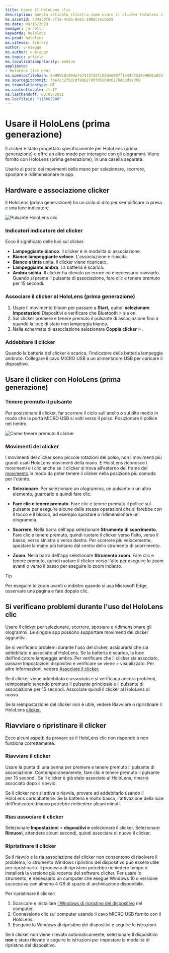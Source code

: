 ```yaml
---
title: Usare il HoloLens clic
description: Questo articolo illustra come usare il clicker HoloLens clic, tra cui l'associazione, l'addebito e il ripristino dei clic.
ms.assetid: 7d4a30fd-cf1d-4c9a-8eb1-1968ccecbe59
ms.date: 09/16/2019
manager: jarrettr
keywords: hololens
ms.prod: hololens
ms.sitesec: library
author: v-miegge
ms.author: v-miegge
ms.topic: article
ms.localizationpriority: medium
appliesto:
- HoloLens (1st gen)
ms.openlocfilehash: 6e98918c89da7e74157d8fc003e6997f1e44b8538e9006a835707e85c5fd3307
ms.sourcegitcommit: f8e7cc2fbdcdf8962700fd50b9c017bd83d1ad65
ms.translationtype: MT
ms.contentlocale: it-IT
ms.lasthandoff: 08/05/2021
ms.locfileid: "115662700"
---
```

# <a name="use-the-hololens-1st-gen-clicker"></a>Usare il HoloLens (prima generazione)

Il clicker è stato progettato specificamente per HoloLens (prima generazione) e offre un altro modo per interagire con gli ologrammi. Viene fornito con HoloLens (prima generazione), in una casella separata.

Usarlo al posto dei movimenti della mano per selezionare, scorrere, spostare e ridimensionare le app.

## <a name="clicker-hardware-and-pairing"></a>Hardware e associazione clicker

Il HoloLens (prima generazione) ha un ciclo di dito per semplificare la presa e una luce indicatore.

![Pulsante HoloLens clic](images/use-hololens-clicker-1.png)

### <a name="clicker-indicator-lights"></a>Indicatori indicatore del clicker

Ecco il significato delle luci sul clicker.

- **Lampeggiante bianco**. Il clicker è in modalità di associazione.
- **Bianco lampeggiante veloce.** L'associazione è riuscita.
- **Bianco a tinta** unita. Il clicker viene ricaricato.
- **Lampeggiante ambra**. La batteria è scarica.
- **Ambra solida.** Il clicker ha rilevato un errore ed è necessario riavviarlo. Quando si preme il pulsante di associazione, fare clic e tenere premuto per 15 secondi.

### <a name="pair-the-clicker-with-your-hololens-1st-gen"></a>Associare il clicker al HoloLens (prima generazione)

1. Usare il movimento bloom per passare a **Start,** quindi **selezionare Impostazioni** Dispositivi e verificare che Bluetooth  >   sia on.
1. Sul clicker premere e tenere premuto il pulsante di associazione fino a quando la luce di stato non lampeggia bianca.
1. Nella schermata di associazione selezionare **Coppia clicker**  >  .

### <a name="charge-the-clicker"></a>Addebitare il clicker

Quando la batteria del clicker è scarica, l'indicatore della batteria lampeggia ambrato. Collegare il cavo MICRO USB a un alimentatore USB per caricare il dispositivo.

## <a name="use-the-clicker-with-hololens-1st-gen"></a>Usare il clicker con HoloLens (prima generazione)

### <a name="hold-the-clicker"></a>Tenere premuto il pulsante

Per posizionare il clicker, far scorrere il ciclo sull'anello o sul dito medio in modo che la porta MICRO USB si volti verso il polso. Posizionare il pollice nel rientro.

![Come tenere premuto il clicker](images/use-hololens-clicker-2.png)

### <a name="clicker-gestures"></a>Movimenti del clicker

I movimenti del clicker sono piccole rotazioni del polso, non i movimenti più grandi usati HoloLens movimenti della mano. E HoloLens riconosce i movimenti e i clic anche se il clicker si trova all'esterno del frame del [movimento,](hololens1-basic-usage.md)in modo da poter tenere il clicker nella posizione più comoda per l'utente.

- **Selezionare**. Per selezionare un ologramma, un pulsante o un altro elemento, guardarlo e quindi fare clic.

- **Fare clic e tenere premuto**. Fare clic e tenere premuto il pollice sul pulsante per eseguire alcune delle stesse operazioni che si farebbe con il tocco e il blocco, ad esempio spostare o ridimensionare un ologramma.

- **Scorrere**. Nella barra dell'app selezionare **Strumento di scorrimento.** Fare clic e tenere premuto, quindi ruotare il clicker verso l'alto, verso il basso, verso sinistra o verso destra. Per scorrere più velocemente, spostare la mano più lontano dal centro dello strumento di scorrimento.

- **Zoom**. Nella barra dell'app selezionare **Strumento zoom**. Fare clic e tenere premuto, quindi ruotare il clicker verso l'alto per eseguire lo zoom avanti o verso il basso per eseguire lo zoom indietro.

> [!TIP]
> Per eseguire lo zoom avanti o indietro quando si usa Microsoft Edge, osservare una pagina e fare doppio clic.

## <a name="im-having-problems-using-the-hololens-clicker"></a>Si verificano problemi durante l'uso del HoloLens clic

Usare il [clicker](hololens1-clicker.md) per selezionare, scorrere, spostare e ridimensionare gli ologrammi. Le singole app possono supportare movimenti del clicker aggiuntivi.

Se si verificano problemi durante l'uso del clicker, assicurarsi che sia addebitato e associato al HoloLens. Se la batteria è scarica, la luce dell'indicatore lampeggia ambra. Per verificare che il clicker sia associato, passare Impostazioni dispositivi e verificare se viene  >   visualizzato. Per altre informazioni, vedere [Associare il clicker.](hololens1-clicker.md)

Se il clicker viene addebitato e associato e si verificano ancora problemi, reimpostarlo tenendo premuto il pulsante principale e il pulsante di associazione per 15 secondi. Associare quindi il clicker al HoloLens di nuovo.

Se la reimpostazione del clicker non è utile, vedere Riavviare o ripristinare il HoloLens [clicker.](hololens1-clicker.md#restart-or-recover-the-clicker)
## <a name="restart-or-recover-the-clicker"></a>Riavviare o ripristinare il clicker

Ecco alcuni aspetti da provare se il HoloLens clic non risponde o non funziona correttamente.

### <a name="restart-the-clicker"></a>Riavviare il clicker

Usare la punta di una penna per premere e tenere premuto il pulsante di associazione. Contemporaneamente, fare clic e tenere premuto il pulsante per 15 secondi. Se il clicker è già stato associato al HoloLens, rimarrà associato dopo il riavvio.

Se il clicker non si attiva o riavvia, provare ad addebitarlo usando il HoloLens caricabatterie. Se la batteria è molto bassa, l'attivazione della luce dell'indicatore bianco potrebbe richiedere alcuni minuti.

### <a name="re-pair-the-clicker"></a>Rias associare il clicker

Selezionare **Impostazioni**  >  **dispositivi e** selezionare il clicker. Selezionare **Rimuovi**, attendere alcuni secondi, quindi associare di nuovo il clicker.

### <a name="recover-the-clicker"></a>Ripristinare il clicker

Se il riavvio e la ria associazione del clicker non consentono di risolvere il problema, lo strumento Windows ripristino del dispositivo può essere utile per ripristinarlo. Il processo di ripristino potrebbe richiedere tempo e installerà la versione più recente del software clicker. Per usare lo strumento, è necessario un computer che esegue Windows 10 o versione successiva con almeno 4 GB di spazio di archiviazione disponibile.

Per ripristinare il clicker:

1. Scaricare e installare [l'Windows di ripristino del dispositivo](https://dev.azure.com/ContentIdea/ContentIdea/_queries/query/8a004dbe-73f8-4a32-94bc-368fc2f2a895/) nel computer.
1. Connessione clic sul computer usando il cavo MICRO USB fornito con il HoloLens.
1. Eseguire lo Windows di ripristino dei dispositivi e seguire le istruzioni.

Se il clicker non viene rilevato automaticamente, selezionare Il dispositivo **non** è stato rilevato e seguire le istruzioni per impostare la modalità di ripristino del dispositivo.


